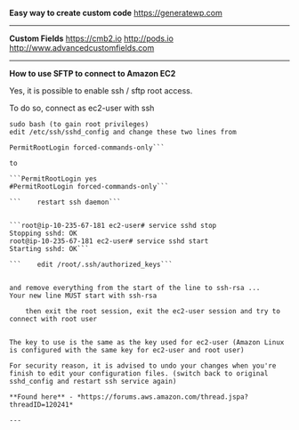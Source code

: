 **Easy way to create custom code**
https://generatewp.com

---

**Custom Fields**
https://cmb2.io
http://pods.io
http://www.advancedcustomfields.com

---

**How to use SFTP to connect to Amazon EC2**

Yes, it is possible to enable ssh / sftp root access.

To do so, connect as ec2-user with ssh

    sudo bash (to gain root privileges)
    edit /etc/ssh/sshd_config and change these two lines from


```#PermitRootLogin yes
PermitRootLogin forced-commands-only```

to

```PermitRootLogin yes
#PermitRootLogin forced-commands-only```

```    restart ssh daemon```


```root@ip-10-235-67-181 ec2-user# service sshd stop
Stopping sshd: OK
root@ip-10-235-67-181 ec2-user# service sshd start
Starting sshd: OK```

```    edit /root/.ssh/authorized_keys```


and remove everything from the start of the line to ssh-rsa ...
Your new line MUST start with ssh-rsa

    then exit the root session, exit the ec2-user session and try to connect with root user


The key to use is the same as the key used for ec2-user (Amazon Linux is configured with the same key for ec2-user and root user)

For security reason, it is advised to undo your changes when you're finish to edit your configuration files. (switch back to original sshd_config and restart ssh service again)

**Found here** - *https://forums.aws.amazon.com/thread.jspa?threadID=120241*

---

